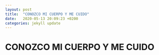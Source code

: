 ```yaml
---
layout: post
title:  "CONOZCO MI CUERPO Y ME CUIDO"
date:   2020-05-13 20:09:23 +0200
categories: jekyll update
---
```


# CONOZCO MI CUERPO Y ME CUIDO
